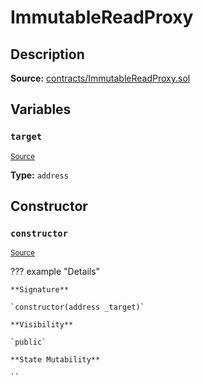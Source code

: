 # ImmutableReadProxy

## Description

**Source:** [contracts/ImmutableReadProxy.sol](https://github.com/Synthetixio/synthetix/tree/v2.77.1-alpha/contracts/ImmutableReadProxy.sol)

## Variables

### `target`

<sub>[Source](https://github.com/Synthetixio/synthetix/tree/v2.77.1-alpha/contracts/ImmutableReadProxy.sol#L9)</sub>

**Type:** `address`

## Constructor

### `constructor`

<sub>[Source](https://github.com/Synthetixio/synthetix/tree/v2.77.1-alpha/contracts/ImmutableReadProxy.sol#L11)</sub>

??? example "Details"

    **Signature**

    `constructor(address _target)`

    **Visibility**

    `public`

    **State Mutability**

    ``
